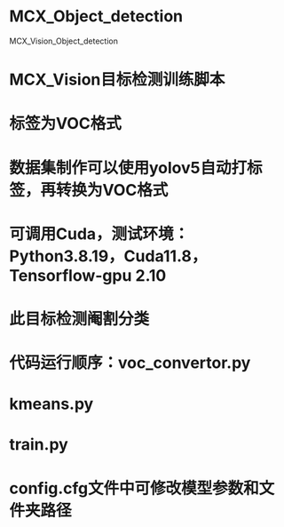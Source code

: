 # MCX_Object_detection
MCX_Vision_Object_detection

# MCX_Vision目标检测训练脚本
# 标签为VOC格式
# 数据集制作可以使用yolov5自动打标签，再转换为VOC格式
# 可调用Cuda，测试环境：Python3.8.19，Cuda11.8，Tensorflow-gpu 2.10
# 此目标检测阉割分类

# 代码运行顺序：voc_convertor.py
#              kmeans.py
#              train.py


# config.cfg文件中可修改模型参数和文件夹路径
